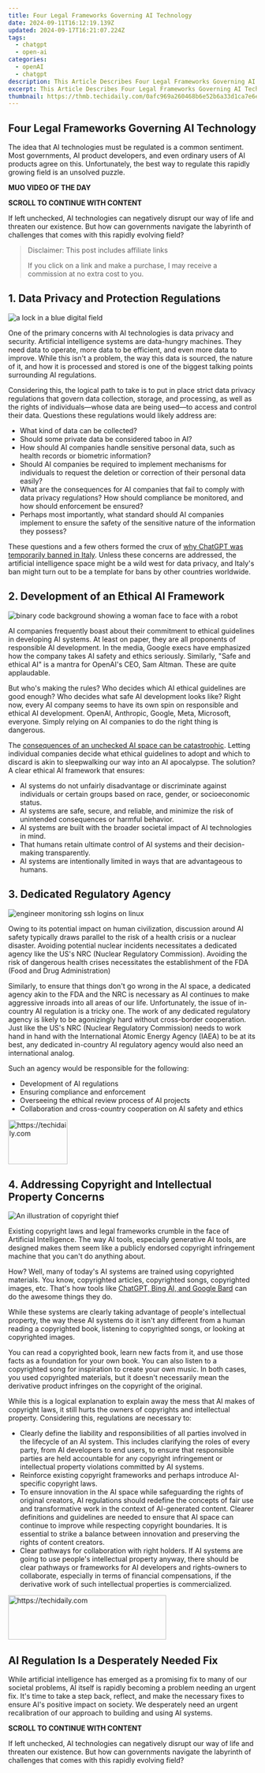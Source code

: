 ```yaml
---
title: Four Legal Frameworks Governing AI Technology
date: 2024-09-11T16:12:19.139Z
updated: 2024-09-17T16:21:07.224Z
tags:
  - chatgpt
  - open-ai
categories:
  - openAI
  - chatgpt
description: This Article Describes Four Legal Frameworks Governing AI Technology
excerpt: This Article Describes Four Legal Frameworks Governing AI Technology
thumbnail: https://thmb.techidaily.com/0afc969a260468b6e52b6a33d1ca7e6eed63bd07ec976231956f9d4e1713d1ee.jpg
---
```


## Four Legal Frameworks Governing AI Technology

 The idea that AI technologies must be regulated is a common sentiment. Most governments, AI product developers, and even ordinary users of AI products agree on this. Unfortunately, the best way to regulate this rapidly growing field is an unsolved puzzle.

**MUO VIDEO OF THE DAY**

**SCROLL TO CONTINUE WITH CONTENT**

 If left unchecked, AI technologies can negatively disrupt our way of life and threaten our existence. But how can governments navigate the labyrinth of challenges that comes with this rapidly evolving field?

>  Disclaimer: This post includes affiliate links
>
>  If you click on a link and make a purchase, I may receive a commission at no extra cost to you.
>

## 1\. Data Privacy and Protection Regulations

![a lock in a blue digital field](https://static1.makeuseofimages.com/wordpress/wp-content/uploads/2023/05/privacy-lock-mac.jpg)

 One of the primary concerns with AI technologies is data privacy and security. Artificial intelligence systems are data-hungry machines. They need data to operate, more data to be efficient, and even more data to improve. While this isn't a problem, the way this data is sourced, the nature of it, and how it is processed and stored is one of the biggest talking points surrounding AI regulations.

 Considering this, the logical path to take is to put in place strict data privacy regulations that govern data collection, storage, and processing, as well as the rights of individuals—whose data are being used—to access and control their data. Questions these regulations would likely address are:

* What kind of data can be collected?
* Should some private data be considered taboo in AI?
* How should AI companies handle sensitive personal data, such as health records or biometric information?
* Should AI companies be required to implement mechanisms for individuals to request the deletion or correction of their personal data easily?
* What are the consequences for AI companies that fail to comply with data privacy regulations? How should compliance be monitored, and how should enforcement be ensured?
* Perhaps most importantly, what standard should AI companies implement to ensure the safety of the sensitive nature of the information they possess?

 These questions and a few others formed the crux of [why ChatGPT was temporarily banned in Italy](https://www.makeuseof.com/why-has-italy-banned-chatgpt/). Unless these concerns are addressed, the artificial intelligence space might be a wild west for data privacy, and Italy's ban might turn out to be a template for bans by other countries worldwide.

## 2\. Development of an Ethical AI Framework

![binary code background showing a woman face to face with a robot](https://static1.makeuseofimages.com/wordpress/wp-content/uploads/2023/04/muo-photo-standard-10-2.jpg)

 AI companies frequently boast about their commitment to ethical guidelines in developing AI systems. At least on paper, they are all proponents of responsible AI development. In the media, Google execs have emphasized how the company takes AI safety and ethics seriously. Similarly, "Safe and ethical AI" is a mantra for OpenAI's CEO, Sam Altman. These are quite applaudable.

 But who's making the rules? Who decides which AI ethical guidelines are good enough? Who decides what safe AI development looks like? Right now, every AI company seems to have its own spin on responsible and ethical AI development. OpenAI, Anthropic, Google, Meta, Microsoft, everyone. Simply relying on AI companies to do the right thing is dangerous.

 The [consequences of an unchecked AI space can be catastrophic](https://www.makeuseof.com/is-ai-dangerous-5-immediate-risks-of-artificial-intelligence/). Letting individual companies decide what ethical guidelines to adopt and which to discard is akin to sleepwalking our way into an AI apocalypse. The solution? A clear ethical AI framework that ensures:

* AI systems do not unfairly disadvantage or discriminate against individuals or certain groups based on race, gender, or socioeconomic status.
* AI systems are safe, secure, and reliable, and minimize the risk of unintended consequences or harmful behavior.
* AI systems are built with the broader societal impact of AI technologies in mind.
* That humans retain ultimate control of AI systems and their decision-making transparently.
* AI systems are intentionally limited in ways that are advantageous to humans.

## 3\. Dedicated Regulatory Agency

![engineer monitoring ssh logins on linux](https://static1.makeuseofimages.com/wordpress/wp-content/uploads/2023/05/engineer_monitoring_ssh_logins.jpg)

 Owing to its potential impact on human civilization, discussion around AI safety typically draws parallel to the risk of a health crisis or a nuclear disaster. Avoiding potential nuclear incidents necessitates a dedicated agency like the US's NRC (Nuclear Regulatory Commission). Avoiding the risk of dangerous health crises necessitates the establishment of the FDA (Food and Drug Administration)

 Similarly, to ensure that things don't go wrong in the AI space, a dedicated agency akin to the FDA and the NRC is necessary as AI continues to make aggressive inroads into all areas of our life. Unfortunately, the issue of in-country AI regulation is a tricky one. The work of any dedicated regulatory agency is likely to be agonizingly hard without cross-border cooperation. Just like the US's NRC (Nuclear Regulatory Commission) needs to work hand in hand with the International Atomic Energy Agency (IAEA) to be at its best, any dedicated in-country AI regulatory agency would also need an international analog.

 Such an agency would be responsible for the following:

* Development of AI regulations
* Ensuring compliance and enforcement
* Overseeing the ethical review process of AI projects
* Collaboration and cross-country cooperation on AI safety and ethics

<!-- affiliate ads begin -->
<a href="https://aligracehair.sjv.io/c/5597632/2135349/19272" target="_top" id="2135349">
  <img src="//a.impactradius-go.com/display-ad/19272-2135349" border="0" alt="https://techidaily.com" width="120" height="90"/>
</a>
<img height="0" width="0" src="https://aligracehair.sjv.io/i/5597632/2135349/19272" style="position:absolute;visibility:hidden;" border="0" />
<!-- affiliate ads end -->

## 4\. Addressing Copyright and Intellectual Property Concerns

![An illustration of copyright thief](https://static1.makeuseofimages.com/wordpress/wp-content/uploads/2022/08/copyright-protected-illustration.jpg)

 Existing copyright laws and legal frameworks crumble in the face of Artificial Intelligence. The way AI tools, especially generative AI tools, are designed makes them seem like a publicly endorsed copyright infringement machine that you can't do anything about.

 How? Well, many of today's AI systems are trained using copyrighted materials. You know, copyrighted articles, copyrighted songs, copyrighted images, etc. That's how tools like [ChatGPT, Bing AI, and Google Bard](https://www.makeuseof.com/chatgpt-vs-bing-ai-vs-google-bard/) can do the awesome things they do.

 While these systems are clearly taking advantage of people's intellectual property, the way these AI systems do it isn't any different from a human reading a copyrighted book, listening to copyrighted songs, or looking at copyrighted images.

 You can read a copyrighted book, learn new facts from it, and use those facts as a foundation for your own book. You can also listen to a copyrighted song for inspiration to create your own music. In both cases, you used copyrighted materials, but it doesn't necessarily mean the derivative product infringes on the copyright of the original.

 While this is a logical explanation to explain away the mess that AI makes of copyright laws, it still hurts the owners of copyrights and intellectual property. Considering this, regulations are necessary to:

* Clearly define the liability and responsibilities of all parties involved in the lifecycle of an AI system. This includes clarifying the roles of every party, from AI developers to end users, to ensure that responsible parties are held accountable for any copyright infringement or intellectual property violations committed by AI systems.
* Reinforce existing copyright frameworks and perhaps introduce AI-specific copyright laws.
* To ensure innovation in the AI space while safeguarding the rights of original creators, AI regulations should redefine the concepts of fair use and transformative work in the context of AI-generated content. Clearer definitions and guidelines are needed to ensure that AI space can continue to improve while respecting copyright boundaries. It is essential to strike a balance between innovation and preserving the rights of content creators.
* Clear pathways for collaboration with right holders. If AI systems are going to use people's intellectual property anyway, there should be clear pathways or frameworks for AI developers and rights-owners to collaborate, especially in terms of financial compensations, if the derivative work of such intellectual properties is commercialized.

<!-- affiliate ads begin -->
<a href="https://wigfever.sjv.io/c/5597632/2014850/22899" target="_top" id="2014850">
  <img src="//a.impactradius-go.com/display-ad/22899-2014850" border="0" alt="https://techidaily.com" width="320" height="90"/>
</a>
<img height="0" width="0" src="https://wigfever.sjv.io/i/5597632/2014850/22899" style="position:absolute;visibility:hidden;" border="0" />
<!-- affiliate ads end -->

## AI Regulation Is a Desperately Needed Fix

 While artificial intelligence has emerged as a promising fix to many of our societal problems, AI itself is rapidly becoming a problem needing an urgent fix. It's time to take a step back, reflect, and make the necessary fixes to ensure AI's positive impact on society. We desperately need an urgent recalibration of our approach to building and using AI systems.

**SCROLL TO CONTINUE WITH CONTENT**

 If left unchecked, AI technologies can negatively disrupt our way of life and threaten our existence. But how can governments navigate the labyrinth of challenges that comes with this rapidly evolving field?

<ins class="adsbygoogle"
     style="display:block"
     data-ad-format="autorelaxed"
     data-ad-client="ca-pub-7571918770474297"
     data-ad-slot="1223367746"></ins>

<ins class="adsbygoogle"
     style="display:block"
     data-ad-client="ca-pub-7571918770474297"
     data-ad-slot="8358498916"
     data-ad-format="auto"
     data-full-width-responsive="true"></ins>



